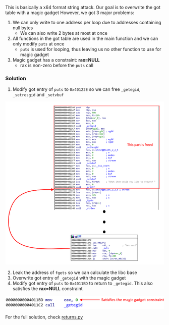This is basically a x64 format string attack. Our goal is to overwrite the got table with a magic gadget
However, we got 3 major problems:
1. We can only write to one address per loop due to addresses containing null bytes
   * We can also write 2 bytes at most at once
2. All functions in the got table are used in the main function and we can only modify `puts` at once
   * `puts` is used for looping, thus leaving us no other function to use for magic gadget
3. Magic gadget has a constraint: **rax=NULL**
   * rax is non-zero before the `puts` call

### Solution

1. Modify got entry of `puts` to `0x40122E` so we can free `_getegid`, `_setresgid` and `_setvbuf`

![](images/returns1.png)

2. Leak the address of `fgets` so we can calculate the libc base
3. Overwrite got entry of `_getegid` with the magic gadget
4. Modify got entry of `puts` to `0x4011BD` to return to `_getegid`. This also satisfies the **rax=NULL** constraint

![](images/returns2.png)

For the full solution, check [returns.py](returns.py)
